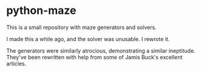 # python-maze

This is a small repository with maze generators and solvers.

I made this a while ago, and the solver was unusable. I rewrote it.

The generators were similarly atrocious, demonstrating a similar ineptitude. They've been rewritten with help from some of Jamis Buck's excellent articles.
